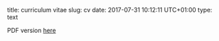 title: curriculum vitae
slug: cv
date: 2017-07-31 10:12:11 UTC+01:00
type: text

PDF version [here](/cv.pdf)
